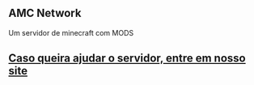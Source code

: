 ## AMC Network

Um servidor de minecraft com MODS

[Caso queira ajudar o servidor, entre em nosso site](https://loja.amcnetwork.net)
-----------------------------------------------------
